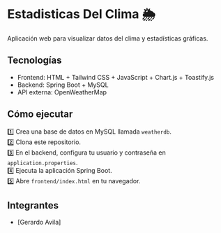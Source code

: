 # Estadisticas Del Clima 🌦

Aplicación web para visualizar datos del clima y estadísticas gráficas.

## Tecnologías
- Frontend: HTML + Tailwind CSS + JavaScript + Chart.js + Toastify.js
- Backend: Spring Boot + MySQL
- API externa: OpenWeatherMap

## Cómo ejecutar
1️⃣ Crea una base de datos en MySQL llamada `weatherdb`.  
2️⃣ Clona este repositorio.  
3️⃣ En el backend, configura tu usuario y contraseña en `application.properties`.  
4️⃣ Ejecuta la aplicación Spring Boot.  
5️⃣ Abre `frontend/index.html` en tu navegador.  

## Integrantes
- [Gerardo Avila]
